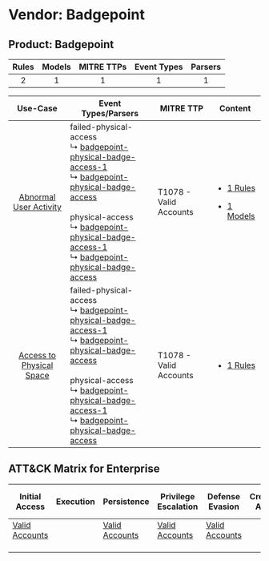 Vendor: Badgepoint
==================
Product: Badgepoint
-------------------
| Rules | Models | MITRE TTPs | Event Types | Parsers |
|:-----:|:------:|:----------:|:-----------:|:-------:|
|   2   |   1    |     1      |      1      |    1    |

|                                   Use-Case                                   | Event Types/Parsers                                                                                                                                                                                                                                                                                                                                                                                                                                                         | MITRE TTP                  | Content                                                                                                                 |
|:----------------------------------------------------------------------------:| --------------------------------------------------------------------------------------------------------------------------------------------------------------------------------------------------------------------------------------------------------------------------------------------------------------------------------------------------------------------------------------------------------------------------------------------------------------------------- | -------------------------- | ----------------------------------------------------------------------------------------------------------------------- |
|   [Abnormal User Activity](../../../UseCases/uc_abnormal_user_activity.md)   |  failed-physical-access<br> ↳ [badgepoint-physical-badge-access-1](Parsers/parserContent_badgepoint-physical-badge-access-1.md)<br> ↳ [badgepoint-physical-badge-access](Parsers/parserContent_badgepoint-physical-badge-access.md)<br><br> physical-access<br> ↳ [badgepoint-physical-badge-access-1](Parsers/parserContent_badgepoint-physical-badge-access-1.md)<br> ↳ [badgepoint-physical-badge-access](Parsers/parserContent_badgepoint-physical-badge-access.md)<br> | T1078 - Valid Accounts<br> | [<ul><li>1 Rules</li></ul><ul><li>1 Models</li></ul>](Rules_Models/r_m_badgepoint_badgepoint_Abnormal_User_Activity.md) |
| [Access to Physical Space](../../../UseCases/uc_access_to_physical_space.md) |  failed-physical-access<br> ↳ [badgepoint-physical-badge-access-1](Parsers/parserContent_badgepoint-physical-badge-access-1.md)<br> ↳ [badgepoint-physical-badge-access](Parsers/parserContent_badgepoint-physical-badge-access.md)<br><br> physical-access<br> ↳ [badgepoint-physical-badge-access-1](Parsers/parserContent_badgepoint-physical-badge-access-1.md)<br> ↳ [badgepoint-physical-badge-access](Parsers/parserContent_badgepoint-physical-badge-access.md)<br> | T1078 - Valid Accounts<br> | [<ul><li>1 Rules</li></ul>](Rules_Models/r_m_badgepoint_badgepoint_Access_to_Physical_Space.md)                         |

ATT&CK Matrix for Enterprise
----------------------------
| Initial Access                                                      | Execution | Persistence                                                         | Privilege Escalation                                                | Defense Evasion                                                     | Credential Access | Discovery | Lateral Movement | Collection | Command and Control | Exfiltration | Impact |
| ------------------------------------------------------------------- | --------- | ------------------------------------------------------------------- | ------------------------------------------------------------------- | ------------------------------------------------------------------- | ----------------- | --------- | ---------------- | ---------- | ------------------- | ------------ | ------ |
| [Valid Accounts](https://attack.mitre.org/techniques/T1078)<br><br> |           | [Valid Accounts](https://attack.mitre.org/techniques/T1078)<br><br> | [Valid Accounts](https://attack.mitre.org/techniques/T1078)<br><br> | [Valid Accounts](https://attack.mitre.org/techniques/T1078)<br><br> |                   |           |                  |            |                     |              |        |
